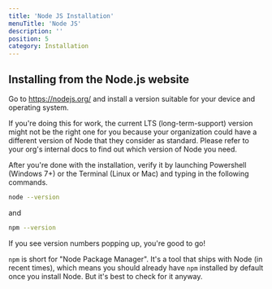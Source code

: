 ```yaml
---
title: 'Node JS Installation'
menuTitle: 'Node JS'
description: ''
position: 5
category: Installation
---
```


## Installing from the Node.js website

Go to https://nodejs.org/ and install a version suitable for your device and operating system. 

<alert>
    If you're doing this for work, the current LTS (long-term-support) version might not be the right one for you because your organization could have a different version of Node that they consider as standard. Please refer to your org's internal docs to find out which version of Node you need.
</alert>

After you're done with the installation, verify it by launching Powershell (Windows 7+) or the Terminal (Linux or Mac) and typing in the following commands.

```bash
node --version
```

and

```bash
npm --version
```

If you see version numbers popping up, you're good to go!

<alert>

`npm` is short for "Node Package Manager". It's a tool that ships with Node (in recent times), which means you should already have `npm` installed by default once you install Node. But it's best to check for it anyway.

</alert>